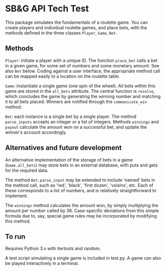 # SB&G API Tech Test

This package simulates the fundamentals of a roulette game. You can create players and individual roulette games, and place bets, with the methods defined in the three classes `Player`, `Game`, `Bet`.


## Methods 

`Player`: initiate a player with a unique ID. The function `place_bet` calls a bet in a given game, for some set of numbers and some monetary amount. See also `Bet` below. Coding against a user interface, the appropriate method call can be mapped easily to a location on the roulette table.

`Game`: instantiate a single game (one spin of the wheel). All bets within this game are stored in the `all_bets` attribute. The central function is `resolve`, which concludes the game by generating the winning number and matching it to all bets placed. Winners are notified through the `communicate_win` method.

`Bet`: each instance is a single bet by a single player. The method `parse_inputs` accepts an integer or a list of integers. Methods `winnings` and `payout` calculate the amount won on a successful bet, and update the winner's account accordingly.  


## Alternatives and future development

An alternative implementation of the storage of bets in a game (`Game.all_bets`) may store bets in an external database, with puts and gets for the required data. 

The method `Bet.parse_input` may be extended to include 'named' bets in the method call, such as 'red', 'black', 'first dozen', 'voisins', etc. Each of these corresponds to a list of numbers, and is relatively straightforward to implement.

The `winnings` method calculates the amount won, by simply multiplying the amount per number called by 36. Case-specific deviations from this simple formula due to, say,  special game rules may be incorporated by modifying this method.  


## To run

Requires Python 3.x with itertools and random. 

A test script simulating a single game is included in test.py. A game can also be played interactively in a terminal.

